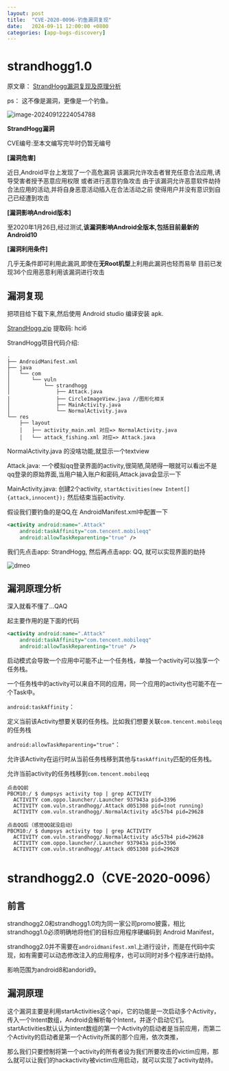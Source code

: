 ```yaml
---
layout: post
title:  "CVE-2020-0096-钓鱼漏洞复现"
date:   2024-09-11 12:00:00 +0800
categories: [app-bugs-discovery] 
---
```




# strandhogg1.0

原文章： [StrandHogg漏洞复现及原理分析](https://www.cnblogs.com/aldys4/p/14879604.html)

ps： 这不像是漏洞，更像是一个钓鱼。

![image-20240912224054788](./img/image-20240912224054788.png)

**StrandHogg漏洞**

CVE编号:至本文编写完毕时仍暂无编号

**[漏洞危害]**

近日,Android平台上发现了一个高危漏洞
该漏洞允许攻击者冒充任意合法应用,诱导受害者授予恶意应用权限
或者进行恶意钓鱼攻击
由于该漏洞允许恶意软件劫持合法应用的活动,并将自身恶意活动插入在合法活动之前
使得用户并没有意识到自己已经遭到攻击

**[漏洞影响Android版本]**

至2020年1月26日,经过测试,**该漏洞影响Android全版本,包括目前最新的Android10**

**[漏洞利用条件]**

几乎无条件即可利用此漏洞,即使在**无Root机型**上利用此漏洞也轻而易举
目前已发现36个应用恶意利用该漏洞进行攻击

## 漏洞复现

把项目给下载下来,然后使用 Android studio 编译安装 apk.

[StrandHogg.zip](https://pan.baidu.com/s/1rhiyiWxmVQeOSvEl06fBiQ) 提取码: hci6



StrandHogg项目代码介绍:

```
.
├── AndroidManifest.xml
├── java
│   └── com
│       └── vuln
│           └── strandhogg
│               ├── Attack.java
│               ├── CircleImageView.java //图形化相关
│               ├── MainActivity.java
│               └── NormalActivity.java
└── res
    ├── layout
    │   ├── activity_main.xml 对应=> NormalActivity.java
    │   └── attack_fishing.xml 对应=> Attack.java
```

NormalActivity.java 的没啥功能,就显示一个textview

Attack.java: 一个模拟qq登录界面的activity,很简陋,简陋得一眼就可以看出不是qq登录的原始界面,当用户输入账户和密码,Attack.java会显示一下

MainActivity.java: 创建2个activity, `startActivities(new Intent[]{attack,innocent});` 然后结束当前activity.



假设我们要钓鱼的是QQ,在 AndroidManifest.xml中配置一下

```xml
<activity android:name=".Attack"
    android:taskAffinity="com.tencent.mobileqq"
    android:allowTaskReparenting="true" />
```



我们先点击app: StrandHogg, 然后再点击app: QQ, 就可以实现界面的劫持



![dmeo](./img/Record_2024-09-12-22-31-53.gif)

## 漏洞原理分析

深入就看不懂了...QAQ

起主要作用的是下面的代码

```xml
<activity android:name=".Attack"
    android:taskAffinity="com.tencent.mobileqq"
    android:allowTaskReparenting="true" />
```



启动模式会导致一个应用中可能不止一个任务栈，单独一个activity可以独享一个任务栈。

一个任务栈中的activity可以来自不同的应用，同一个应用的activity也可能不在一个Task中。





`android:taskAffinity`：

定义当前该Activity想要关联的任务栈。比如我们想要关联`com.tencent.mobileqq`的任务栈

`android:allowTaskReparenting="true"`：

允许该Activity在运行时从当前任务栈移到其他与`taskAffinity`匹配的任务栈。

允许当前activity的任务栈移到`com.tencent.mobileqq`





```
点击QQ前
PBCM10:/ $ dumpsys activity top | grep ACTIVITY
  ACTIVITY com.oppo.launcher/.Launcher 937943a pid=3396
  ACTIVITY com.vuln.strandhogg/.Attack d051308 pid=(not running)
  ACTIVITY com.vuln.strandhogg/.NormalActivity a5c57b4 pid=29628

点击QQ后（感觉QQ就没启动）
PBCM10:/ $ dumpsys activity top | grep ACTIVITY
  ACTIVITY com.vuln.strandhogg/.NormalActivity a5c57b4 pid=29628
  ACTIVITY com.oppo.launcher/.Launcher 937943a pid=3396
  ACTIVITY com.vuln.strandhogg/.Attack d051308 pid=29628
```



# strandhogg2.0（CVE-2020-0096）



## 前言

strandhogg2.0和strandhogg1.0均为同一家公司promo披露，相比strandhogg1.0必须明确地将他们的目标应用程序硬编码到 Android Manifest，

strandhogg2.0并不需要在`androidmanifest.xml`上进行设计，而是在代码中实现，如有需要可以动态修改注入的应用程序，也可以同时对多个程序进行劫持。

影响范围为android8和andorid9。

## 漏洞原理

这个漏洞主要是利用startActivities这个api，它的功能是一次启动多个Activity，传入一个Intent数组，Android会解析每个Intent，并逐个启动它们。startActivities默认认为intent数组的第一个Activity的启动者是当前应用，而第二个Activity的启动者是第一个Activity所属的那个应用，依次类推，

那么我们只要控制将第一个activity的所有者设为我们所要攻击的victim应用，那么就可以让我们的hackactivity被victim应用启动，就可以实现了activity劫持。